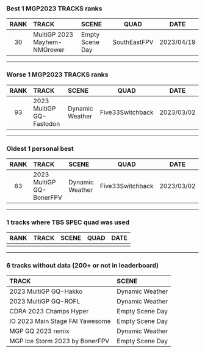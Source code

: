 ### Best 1 MGP2023 TRACKS ranks
|RANK|TRACK|SCENE|QUAD|DATE|
|:---:|:---|:---|:---:|:---:|
|30|MultiGP 2023 Mayhem-NMGrower|Empty Scene Day|SouthEastFPV|2023/04/19|
---
### Worse 1 MGP2023 TRACKS ranks
|RANK|TRACK|SCENE|QUAD|DATE|
|:---:|:---|:---|:---:|:---:|
|93|2023 MultiGP GQ-Fastodon|Dynamic Weather|Five33Switchback|2023/03/02|
---
### Oldest 1 personal best
|RANK|TRACK|SCENE|QUAD|DATE|
|:---:|:---|:---|:---:|:---:|
|83|2023 MultiGP GQ-BonerFPV|Dynamic Weather|Five33Switchback|2023/03/02|
---
### 1 tracks where TBS SPEC quad was used
|RANK|TRACK|SCENE|QUAD|DATE|
|:---:|:---|:---|:---:|:---:|
||||||
---
### 6 tracks without data (200+ or not in leaderboard)
|TRACK|SCENE|
|:---|:---|
|2023 MultiGP GQ-Hakko|Dynamic Weather|
|2023 MultiGP GQ-ROFL|Dynamic Weather|
|CDRA 2023  Champs Hyper|Empty Scene Day|
|IO 2023 Main Stage FAI Yawesome|Empty Scene Day|
|MGP GQ 2023 remix|Dynamic Weather|
|MGP Ice Storm 2023 by BonerFPV|Empty Scene Day|
